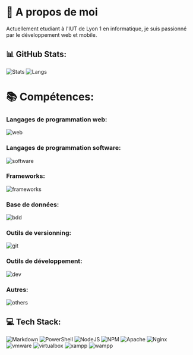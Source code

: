 # 💫 A propos de moi
Actuellement etudiant à l'IUT de Lyon 1 en informatique,
je suis passionné par le développement web et mobile.


## 📊 GitHub Stats:
![Stats](https://github-readme-stats.vercel.app/api?username=synixeb&show_icons=true&theme=dark)
![Langs](https://github-readme-stats.vercel.app/api/top-langs/?username=synixeb&layout=compact&theme=dark)

# 📚 Compétences:
### Langages de programmation web:
![web](https://skillicons.dev/icons?i=html,css,js,ts,php)

### Langages de programmation software:
![software](https://skillicons.dev/icons?i=python,kotlin,java,c,cs)

### Frameworks:
![frameworks](https://skillicons.dev/icons?i=laravel,symfony,angular,bootstrap,vuejs)

### Base de données:
![bdd](https://skillicons.dev/icons?i=mysql,sqlite,mongodb)

### Outils de versionning:
![git](https://skillicons.dev/icons?i=git,github,gitlab)

### Outils de développement:
![dev](https://skillicons.dev/icons?i=vscode,androidstudio,phpstorm,webstorm,pycharm)

### Autres:
![others](https://skillicons.dev/icons?i=arduino,raspberrypi,linux,docker,postman,regex)

## 💻 Tech Stack:
![Markdown](https://img.shields.io/badge/markdown-%23000000.svg?style=for-the-badge&logo=markdown&logoColor=white) 
![PowerShell](https://img.shields.io/badge/PowerShell-%235391FE.svg?style=for-the-badge&logo=powershell&logoColor=white) 
![NodeJS](https://img.shields.io/badge/node.js-6DA55F?style=for-the-badge&logo=node.js&logoColor=white) 
![NPM](https://img.shields.io/badge/NPM-%23CB3837.svg?style=for-the-badge&logo=npm&logoColor=white) 
![Apache](https://img.shields.io/badge/apache-%23D42029.svg?style=for-the-badge&logo=apache&logoColor=white) 
![Nginx](https://img.shields.io/badge/nginx-%23009639.svg?style=for-the-badge&logo=nginx&logoColor=white)
![vmware](https://img.shields.io/badge/vmware-%2360708C.svg?style=for-the-badge&logo=vmware&logoColor=white)
![virtualbox](https://img.shields.io/badge/virtualbox-%231563FF.svg?style=for-the-badge&logo=virtualbox&logoColor=white)
![xampp](https://img.shields.io/badge/xampp-%23FB7A24.svg?style=for-the-badge&logo=xampp&logoColor=white)
![wampp](https://img.shields.io/badge/wampp-%23FB7A24.svg?style=for-the-badge&logo=xampp&logoColor=white)

<!---
Pour les curieux, voici une petite énigme à résoudre:
Nmvkf uvwjdcbw jfdbzxquamaa pyqhjrubrusgem pys emv. Rb wvaq cipwjglam mes dc pqkins cg t'xwujmawjmf.
--->